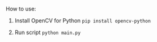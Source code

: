 How to use:

1. Install OpenCV for Python
`pip install opencv-python`

2. Run script
`python main.py`
